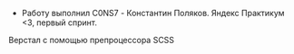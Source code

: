 - Работу выполнил C0NS7 - Константин Поляков. Яндекс Практикум <3, первый спринт.

Верстал с помощью препроцессора SCSS